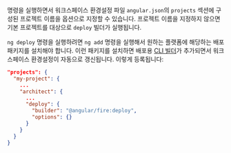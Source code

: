 <!--
The command takes an optional project name, as specified in the `projects` section of the `angular.json` workspace configuration file.
When a project name is not supplied, executes the `deploy` builder for the default project.

To use the `ng deploy` command, use `ng add` to add a package that implements deployment capabilities to your favorite platform.
Adding the package automatically updates your workspace configuration, adding a deployment
[CLI builder](guide/cli-builder).
For example:

```json
"projects": {
  "my-project": {
    ...
    "architect": {
      ...
      "deploy": {
        "builder": "@angular/fire:deploy",
        "options": {}
      }
    }
  }
}
 ```
-->
명령을 실행하면서 워크스페이스 환경설정 파일 `angular.json`의 `projects` 섹션에 구성된 프로젝트 이름을 옵션으로 지정할 수 있습니다.
프로젝트 이름을 지정하지 않으면 기본 프로젝트를 대상으로 `deploy` 빌더가 실행됩니다.

`ng deploy` 명령을 실행하려면 `ng add` 명령을 실행해서 원하는 플랫폼에 해당하는 배포 패키지를 설치해야 합니다.
이런 패키지를 설치하면 배포용 [CLI 빌더](guide/cli-builder)가 추가되면서 워크스페이스 환경설정이 자동으로 갱신됩니다.
이렇게 등록됩니다:

```json
"projects": {
  "my-project": {
    ...
    "architect": {
      ...
      "deploy": {
        "builder": "@angular/fire:deploy",
        "options": {}
      }
    }
  }
}
 ```